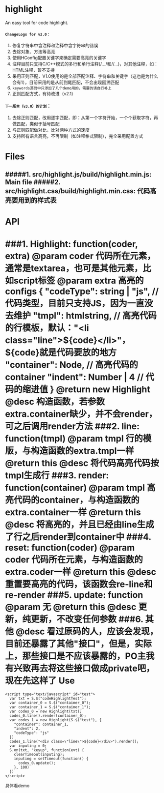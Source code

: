 highlight
=========
An easy tool for code highlight.

#### `ChangeLogs for v2.0：`
1. 修复字符串中含注释和注释中含字符串的错误
2. 去除对象、方法等高亮
3. 使用HConfig配置关键字来确定需要高亮的关键字
4. 注释目前只支持C/C++模式的多行和单行注释(/*...*/和//...)，对其他注释，如：HTML注释，暂不支持
5. 采用正则匹配，V1.0使用的是全部匹配注释、字符串和关键字（这也是为什么会有1），目前采用的是从前到尾匹配，不会出现回溯匹配
6. `keywords源码中只添加了几个demo用的，需要的请自行补上`
7. 正则匹配方式，有待改进（v2.1）

#### `下一版本（v3.0）的计划`：
1. 去除正则匹配，改用逐字匹配，即：从第一个字符开始，一个个获取字符，再做匹配，类似于括号匹配
2. 与正则匹配做对比，比对两种方式的速度
3. 支持所有语言高亮，不再限制（如注释格式限制），完全采用配置方式

Files
==========
#####1. src/highlight.js/build/highlight.min.js: Main file
#####2. src/highlight.css/build/highlight.min.css: 代码高亮要用到的样式表
---

API
==========
###1. Highlight: function(coder, extra)
    @param coder 代码所在元素，通常是textarea，也可是其他元素，比如script标签
    @param extra 高亮的configs
     {
        "codeType": string | "js", // 代码类型，目前只支持JS，因为一直没去维护
        "tmpl": htmlstring, // 高亮代码的行模板，默认："<li class=\"line\">${code}</li>"，${code}就是代码要放的地方
        "container": Node, // 高亮代码的container
        "indent": Number | 4 // 代码的缩进值
     }
    @return new Highlight
    @desc 构造函数，若参数extra.container缺少，并不会render，可之后调用render方法
###2. line: function(tmpl)
    @param tmpl 行的模版，与构造函数的extra.tmpl一样
    @return this
    @desc 将代码高亮代码按tmpl生成行
###3. render: function(container)
    @param tmpl 高亮代码的container，与构造函数的extra.container一样
    @return this
    @desc 将高亮的，并且已经由line生成了行之后render到container中
###4. reset: function(coder)
    @param coder 代码所在元素，与构造函数的extra.coder一样
    @return this
    @desc 重置要高亮的代码，该函数会re-line和re-render
###5. update: function
    @param 无
    @return this
    @desc 更新，纯更新，不改变任何参数
###6. 其他
    @desc 看过原码的人，应该会发现，目前还暴露了其他"接口"，但是，实际上，那些接口是不应该暴露的，PO主我有兴致再去将这些接口做成private吧，现在先这样了
Use
=========
    <script type="text/javascript" id="test">
      var txt = S.$("codeHighlightTest");
      var container_0 = S.$("container_0");
      var container_1 = S.$("container_1");
      var codes_0 = new Highlight(txt);
      codes_0.line().render(container_0);
      var codes_1 = new Highlight(S.$("test"), {
        "container": container_1,
        "indent": 2,
        "codeType": "js"
      })
      codes_1.line("<div class=\"line\">${code}</div>").render();
      var inputing = 0;
      S.on(txt, "keyup", function(evt) {
        clearTimeout(inputing);
        inputing = setTimeout(function() {
          codes_0.update();
        }, 100)
      })
    </script>
具体看demo

